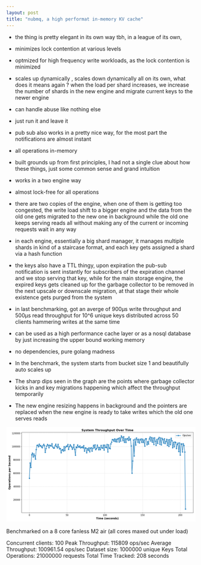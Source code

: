 ```yaml
---
layout: post
title: "nubmq, a high performat in-memory KV cache"
---
```


- the thing is pretty elegant in its own way tbh, in a league of its own,

- minimizes lock contention at various levels

- optmized for high frequency write workloads, as the lock contention is minimized

- scales up dynamically , scales down dynamically all on its own, what does it means again ? when the load per shard increases, we increase the number of shards in the new engine and migrate current keys to the newer engine

- can handle abuse like nothing else

- just run it and leave it

- pub sub also works in a pretty nice way, for the most part the notifications are almost instant

- all operations in-memory

- built grounds up from first principles, I had not a single clue about how these things, just some common sense and grand intuition

- works in a two engine way

- almost lock-free for all operations

- there are two copies of the engine, when one of them is getting too congested, the write load shift to a bigger engine and the data from the old one gets migrated to the new one in background while the old one keeps serving reads all without making any of the current or incoming requests wait in any way

- in each engine, essentially a big shard manager, it manages multiple shards in kind of a staircase format, and each key gets assigned a shard via a hash function

- the keys also have a TTL thingy, upon expiration the pub-sub notification is sent instantly for subscribers of the expiration channel and we stop serving that key, while for the main storage engine, the expired keys gets cleaned up for the garbage collector to be removed in the next upscale or downscale migration, at that stage their whole existence gets purged from the system

- in last benchmarking, got an averge of 900µs write throughput and 500µs read throughput for 10^6 unique keys distributed across 50 clients hammering writes at the same time

- can be used as a high performance cache layer or as a nosql database by just increasing the upper bound working memory


- no dependencies, pure golang madness

- In the benchmark, the system starts from bucket size 1 and beautifully auto scales up

- The sharp dips seen in the graph are the points where garbage collector kicks in and key migrations happening which affect the throughput temporarily 

- The new engine resizing happens in background and the pointers are replaced when the new engine is ready to take writes which the old one serves reads

![](https://raw.githubusercontent.com/nubskr/nubskr.github.io/f3db48f2c4e6ccb95a04a3348da79678d8ae579d/_posts/ThroughputBench.png)

Benchmarked on a 8 core fanless M2 air
(all cores maxed out under load)

Concurrent clients: 100
Peak Throughput: 115809 ops/sec
Average Throughput: 100961.54 ops/sec
Dataset size: 1000000 unique Keys
Total Operations: 21000000 requests
Total Time Tracked: 208 seconds
